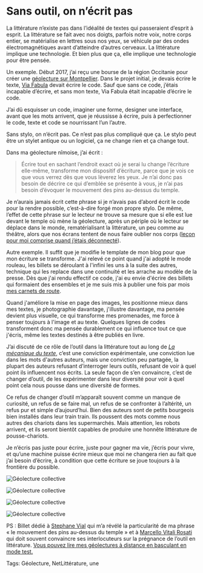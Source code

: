 # Sans outil, on n’écrit pas

La littérature n’existe pas dans l’idéalité de textes qui passeraient d’esprit à esprit. La littérature se fait avec nos doigts, parfois notre voix, notre corps entier, se matérialise en lettres sous nos yeux, se véhicule par des ondes électromagnétiques avant d’atteindre d’autres cerveaux. La littérature implique une technologie. Et bien plus que ça, elle implique une technologie pour être pensée.

Un exemple. Début 2017, j’ai reçu une bourse de la région Occitanie pour créer une [géolecture sur Montpellier](https://tcrouzet.com/geolecture/). Dans le projet initial, je devais écrire le texte, [Via Fabula](http://www.viafabula.com/) devait écrire le code. Sauf que sans ce code, j’étais incapable d’écrire, et sans mon texte, Via Fabula était incapable d’écrire le code.

J’ai dû esquisser un code, imaginer une forme, designer une interface, avant que les mots arrivent, que je réussisse à écrire, puis à perfectionner le code, texte et code se nourrissant l’un l’autre.

Sans stylo, on n’écrit pas. Ce n’est pas plus compliqué que ça. Le stylo peut être un stylet antique ou un logiciel, ça ne change rien et ça change tout.

Dans ma géolecture nîmoise, j’ai écrit :

> Écrire tout en sachant l’endroit exact où je serai lu change l’écriture elle-même, transforme mon dispositif d’écriture, parce que je vois ce que vous verrez dès que vous lèverez les yeux. Je n’ai donc pas besoin de décrire ce qui d’emblée se présente à vous, je n’ai pas besoin d’évoquer le mouvement des pins au-dessus du temple.

Je n’aurais jamais écrit cette phrase si je n’avais pas d’abord écrit le code pour la rendre possible, c’est-à-dire forgé mon propre stylo. De même, l’effet de cette phrase sur le lecteur ne trouve sa mesure que si elle est lue devant le temple où mène la géolecture, après un périple où le lecteur se déplace dans le monde, rematérialisant la littérature, un peu comme au théâtre, alors que nos écrans tentent de nous faire oublier nos corps ([leçon pour moi comprise quand j’étais déconnecté](https://tcrouzet.com/jai-debranche/)).

Autre exemple. Il suffit que je modifie le template de mon blog pour que mon écriture se transforme. J'ai relevé ce point quand j'ai adopté le mode rouleau, les billets se déroulant à l'infini les uns à la suite des autres, technique qui les replace dans une continuité et les arrache au modèle de la presse. Dès que j'ai rendu effectif ce code, j'ai eu envie d'écrire des billets qui formaient des ensembles et je me suis mis à publier une fois par mois [mes carnets de route](https://tcrouzet.com/2018/03/04/carnet-de-route-fevrier-2018/).

Quand j'améliore la mise en page des images, les positionne mieux dans mes textes, je photographie davantage, j'illustre davantage, ma pensée devient plus visuelle, ce qui transforme mes promenades, me force à penser toujours à l'image et au texte. Quelques lignes de codes transforment donc ma pensée durablement ce qui influence tout ce que j'écris, même les textes destinés à être publiés en livre.

J’ai discuté de ce rôle de l’outil dans la littérature tout au long de [*La mécanique du texte*](https://tcrouzet.com/la-mecanique-du-texte/), c’est une conviction expérimentale, une conviction lue dans les mots d'autres auteurs, mais une conviction peu partagée, la plupart des auteurs refusant d’interroger leurs outils, refusant de voir à quel point ils influencent nos écrits. La seule façon de s’en convaincre, c’est de changer d’outil, de les expérimenter dans leur diversité pour voir à quel point cela nous pousse dans une diversité de formes.

Ce refus de changer d’outil m’apparaît souvent comme un manque de curiosité, un refus de se faire mal, un refus de se confronter à l’altérité, un refus pur et simple d’aujourd’hui. Bien des auteurs sont de petits bourgeois bien installés dans leur train train. Ils poussent des mots comme nous autres des chariots dans les supermarchés. Mais attention, les robots arrivent, et ils seront bientôt capables de produire une honnête littérature de pousse-chariots.

Je n’écris pas juste pour écrire, juste pour gagner ma vie, j’écris pour vivre, et qu’une machine puisse écrire mieux que moi ne changera rien au fait que j’ai besoin d’écrire, à condition que cette écriture se joue toujours à la frontière du possible.

![Géolecture collective](https://tcrouzet.com/images_tc/2018/03/geosouv1.jpg)

![Géolecture collective](https://tcrouzet.com/images_tc/2018/03/geosouv2.jpg)

![Géolecture collective](https://tcrouzet.com/images_tc/2018/03/geosouv3.jpg)

![Géolecture collective](https://tcrouzet.com/images_tc/2018/03/geosouv4.jpg)

PS : Billet dédié à [Stephane Vial](http://www.stephane-vial.net/) qui m’a révélé la particularité de ma phrase « le mouvement des pins au-dessus du temple » et à [Marcello Vitali Rosati](http://vitalirosati.com/) qui doit souvent convaincre ses interlocuteurs sur la prégnance de l’outil en littérature. [Vous pouvez lire mes géolectures à distance en basculant en mode test.](https://tcrouzet.com/geolecture/)

Tags: Géolecture, NetLittérature, une